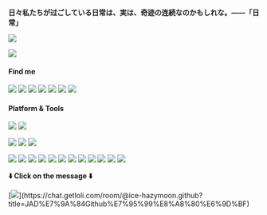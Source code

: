 **日々私たちが过ごしている日常は、実は、奇迹の连続なのかもしれな。——「日常」**

![](https://count.getloli.com/get/@Ice-Hazymoon?theme=moebooru-h)

![](https://github-readme-stats.vercel.app/api?username=Ice-Hazymoon&show_icons=true&icon_color=0366d6&bg_color=ffffff&hide_title=true&hide=contribs&include_all_commits=true)

#### Find me
[![](https://img.shields.io/badge/-Twitter-1DA1F2?style=flat-square&logo=twitter&logoColor=white)](https://twitter.com/Ice_Hazymoon)
[![](https://img.shields.io/badge/Weibo-E6162D?style=flat-square&logo=sina-weibo&logoColor=white)](https://weibo.com/3983176694)
[![](https://img.shields.io/badge/-Bilibili-00A1D6?style=flat-square&logo=bilibili&logoColor=white)](https://space.bilibili.com/21851788)
[![](https://img.shields.io/badge/-Blog-21759B?style=flat-square&logo=wordpress&logoColor=white)](https://imiku.me)
[![](https://img.shields.io/badge/-Email-D14836?style=flat-square&logo=gmail&logoColor=white)](https://imiku.me)
[![](https://img.shields.io/badge/QQ-faaf08?style=flat-square&logo=tencent-qq&logoColor=000000)](http://wpa.qq.com/msgrd?v=3&uin=1733708055&site=qq&menu=yes)
![](https://img.shields.io/badge/lovesnad-07C160?style=flat-square&logo=wechat&logoColor=white)



#### Platform & Tools
[![](https://img.shields.io/badge/Windows-10-2376bc?style=flat-square&logo=windows&logoColor=ffffff)](https://www.microsoft.com/windows/get-windows-10)
[![](https://img.shields.io/badge/IDE-Visual%20Studio%20Code-blue?style=flat-square&logo=visual-studio-code&logoColor=ffffff)](https://code.visualstudio.com/)

[![](https://img.shields.io/badge/Xiaomi-10%20Pro-f5010c?style=flat-square&logo=xiaomi&logoColor=white)](https://www.mi.com/)
[![](https://img.shields.io/badge/iPhone-12-999999?style=flat-square&logo=apple&logoColor=ffffff)](https://www.apple.com/)
[![](https://img.shields.io/badge/Huawei-Matepad%20Pro-FF0000?style=flat-square&logo=huawei&logoColor=white)](https://www.huawei.com/)

[![](https://img.shields.io/badge/-CSS3-1572B6?style=flat-square&logo=css3&logoColor=white)](https://www.w3.org/Style/CSS/)
[![](https://img.shields.io/badge/-Sass-cc6699?style=flat-square&logo=sass&logoColor=white)](https://sass-lang.com/)
[![](https://img.shields.io/badge/-NPM-cb3837?style=flat-square&logo=npm&logoColor=white)](https://npmjs.com/)
[![](https://img.shields.io/badge/-PostCSS-dd3a0a?style=flat-square&logo=postcss&logoColor=white)](https://postcss.org/)
[![](https://img.shields.io/badge/-HTML5-E34F26?style=flat-square&logo=html5&logoColor=white)](https://html.spec.whatwg.org/)
[![](https://img.shields.io/badge/-Git-f05032?style=flat-square&logo=git&logoColor=white)](https://git-scm.com/)
[![](https://img.shields.io/badge/-JavaScript-f7e018?style=flat-square&logo=javascript&logoColor=white)](https://www.ecma-international.org/)
[![](https://img.shields.io/badge/-Vue.js-4fc08d?style=flat-square&logo=vue.js&logoColor=ffffff)](https://vuejs.org/)
[![](https://img.shields.io/badge/-Node.js-43853d?style=flat-square&logo=node.js&logoColor=ffffff)](https://nodejs.org/)
[![](https://img.shields.io/badge/-Nuxt.js-00C58E?style=flat-square&logo=nuxt.js&logoColor=white)](https://nuxtjs.org/)
[![](https://img.shields.io/badge/-MongoDB-47A248?style=flat-square&logo=mongodb&logoColor=white)](https://www.mongodb.com/)
[![](https://img.shields.io/badge/-Express,js-f7f7f7?style=flat-square)](https://expressjs.com/)

**⬇️ Click on the message ⬇️**

[![](https://chat.getloli.com/room/@ice-hazymoon.github/svg?width=600&height=280&limit=20&theme=light&fontSize=13&title=Ice-Hazymoon@github:%20~)](https://chat.getloli.com/room/@ice-hazymoon.github?title=JAD%E7%9A%84Github%E7%95%99%E8%A8%80%E6%9D%BF)
